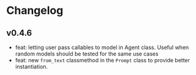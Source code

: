 # Changelog

## v0.4.6

- feat: letting user pass callables to model in Agent class. Useful when random models should be tested for the same use cases
- feat: new `from_text` classmethod in the `Prompt` class to provide better instantiation.
